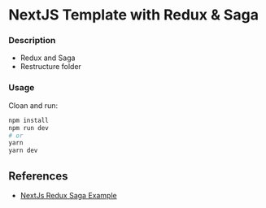 
# NextJS Template with Redux & Saga

### Description

- Redux and Saga
- Restructure folder


### Usage

Cloan and run:

```bash
npm install
npm run dev
# or
yarn
yarn dev
```

## References
- [NextJs Redux Saga Example](https://github.com/zeit/next.js/tree/master/examples/with-redux-saga)
